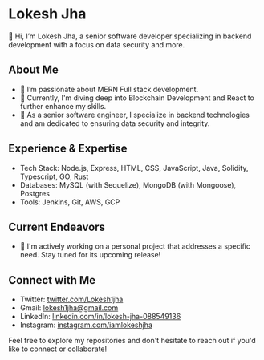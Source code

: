 # Lokesh Jha

👋 Hi, I’m Lokesh Jha, a senior software developer specializing in backend development with a focus on data security and more.

## About Me

- 👀 I’m passionate about MERN Full stack development.
- 🌱 Currently, I'm diving deep into Blockchain Development and React to further enhance my skills.
- 💼 As a senior software engineer, I specialize in backend technologies and am dedicated to ensuring data security and integrity.

## Experience & Expertise

- Tech Stack: Node.js, Express, HTML, CSS, JavaScript, Java, Solidity, Typescript, GO, Rust
- Databases: MySQL (with Sequelize), MongoDB (with Mongoose), Postgres
- Tools: Jenkins, Git, AWS, GCP

## Current Endeavors

- 🔨 I'm actively working on a personal project that addresses a specific need. Stay tuned for its upcoming release!

## Connect with Me

- Twitter: [twitter.com/Lokesh1jha](https://twitter.com/Lokesh1jha)
- Gmail: lokesh1jha@gmail.com
- LinkedIn: [linkedin.com/in/lokesh-jha-088549136](https://www.linkedin.com/in/lokesh-jha-088549136/)
- Instagram: [instagram.com/iamlokeshjha](https://www.instagram.com/iamlokeshjha/)

Feel free to explore my repositories and don't hesitate to reach out if you'd like to connect or collaborate!

<!-- Add any additional sections or information as needed -->
